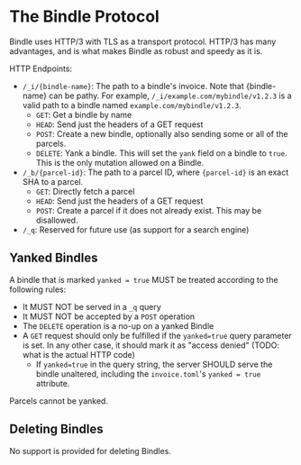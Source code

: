 # The Bindle Protocol

Bindle uses HTTP/3 with TLS as a transport protocol. HTTP/3 has many advantages, and is
what makes Bindle as robust and speedy as it is.

HTTP Endpoints:

- `/_i/{bindle-name}`: The path to a bindle's invoice. Note that {bindle-name} can be pathy. For example, `/_i/example.com/mybindle/v1.2.3` is a valid path to a bindle named `example.com/mybindle/v1.2.3`.
  - `GET`: Get a bindle by name
  - `HEAD`: Send just the headers of a GET request
  - `POST`: Create a new bindle, optionally also sending some or all of the parcels.
  - `DELETE`: Yank a bindle. This will set the `yank` field on a bindle to `true`. This is the only mutation allowed on a Bindle.
- `/_b/{parcel-id}`: The path to a parcel ID, where `{parcel-id}` is an exact SHA to a parcel.
  - `GET`: Directly fetch a parcel
  - `HEAD`: Send just the headers of a GET request
  - `POST`: Create a parcel if it does not already exist. This may be disallowed.
- `/_q`: Reserved for future use (as support for a search engine)

## Yanked Bindles

A bindle that is marked `yanked = true` MUST be treated according to the following rules:

- It MUST NOT be served in a `_q` query
- It MUST NOT be accepted by a `POST` operation
- The `DELETE` operation is a no-up on a yanked Bindle
- A `GET` request should only be fulfilled if the `yanked=true` query parameter is set. In any other case, it should mark it as "access denied" (TODO: what is the actual HTTP code)
  - If `yanked=true` in the query string, the server SHOULD serve the bindle unaltered, including the `invoice.toml`'s `yanked = true` attribute.

Parcels cannot be yanked.

## Deleting Bindles

No support is provided for deleting Bindles.

